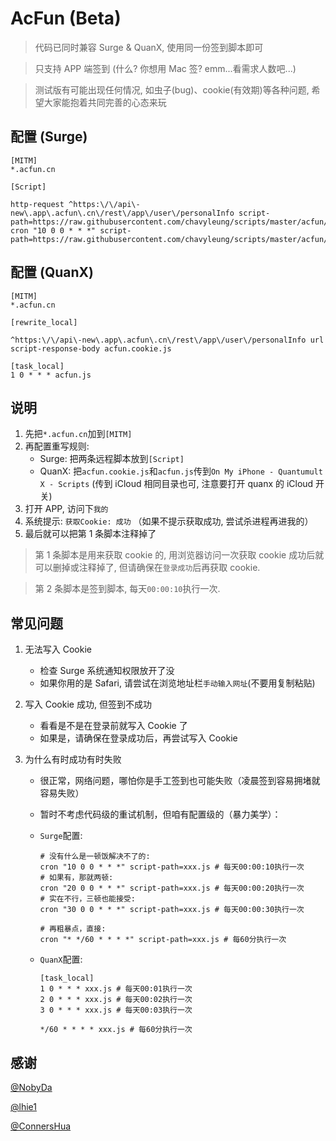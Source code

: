 # AcFun (Beta)

> 代码已同时兼容 Surge & QuanX, 使用同一份签到脚本即可

> 只支持 APP 端签到 (什么? 你想用 Mac 签? emm...看需求人数吧...)

> 测试版有可能出现任何情况, 如虫子(bug)、cookie(有效期)等各种问题, 希望大家能抱着共同完善的心态来玩

## 配置 (Surge)

```properties
[MITM]
*.acfun.cn

[Script]

http-request ^https:\/\/api\-new\.app\.acfun\.cn\/rest\/app\/user\/personalInfo script-path=https://raw.githubusercontent.com/chavyleung/scripts/master/acfun/acfun.cookie.js
cron "10 0 0 * * *" script-path=https://raw.githubusercontent.com/chavyleung/scripts/master/acfun/acfun.js
```

## 配置 (QuanX)

```properties
[MITM]
*.acfun.cn

[rewrite_local]

^https:\/\/api\-new\.app\.acfun\.cn\/rest\/app\/user\/personalInfo url script-response-body acfun.cookie.js

[task_local]
1 0 * * * acfun.js
```

## 说明

1. 先把`*.acfun.cn`加到`[MITM]`
2. 再配置重写规则:
   - Surge: 把两条远程脚本放到`[Script]`
   - QuanX: 把`acfun.cookie.js`和`acfun.js`传到`On My iPhone - Quantumult X - Scripts` (传到 iCloud 相同目录也可, 注意要打开 quanx 的 iCloud 开关)
3. 打开 APP, 访问下`我的`
4. 系统提示: `获取Cookie: 成功` （如果不提示获取成功, 尝试杀进程再进我的）
5. 最后就可以把第 1 条脚本注释掉了

> 第 1 条脚本是用来获取 cookie 的, 用浏览器访问一次获取 cookie 成功后就可以删掉或注释掉了, 但请确保在`登录成功`后再获取 cookie.

> 第 2 条脚本是签到脚本, 每天`00:00:10`执行一次.

## 常见问题

1. 无法写入 Cookie

   - 检查 Surge 系统通知权限放开了没
   - 如果你用的是 Safari, 请尝试在浏览地址栏`手动输入网址`(不要用复制粘贴)

2. 写入 Cookie 成功, 但签到不成功

   - 看看是不是在登录前就写入 Cookie 了
   - 如果是，请确保在登录成功后，再尝试写入 Cookie

3. 为什么有时成功有时失败

   - 很正常，网络问题，哪怕你是手工签到也可能失败（凌晨签到容易拥堵就容易失败）
   - 暂时不考虑代码级的重试机制，但咱有配置级的（暴力美学）：

   - `Surge`配置:

     ```properties
     # 没有什么是一顿饭解决不了的:
     cron "10 0 0 * * *" script-path=xxx.js # 每天00:00:10执行一次
     # 如果有，那就两顿:
     cron "20 0 0 * * *" script-path=xxx.js # 每天00:00:20执行一次
     # 实在不行，三顿也能接受:
     cron "30 0 0 * * *" script-path=xxx.js # 每天00:00:30执行一次

     # 再粗暴点，直接:
     cron "* */60 * * * *" script-path=xxx.js # 每60分执行一次
     ```

   - `QuanX`配置:

     ```properties
     [task_local]
     1 0 * * * xxx.js # 每天00:01执行一次
     2 0 * * * xxx.js # 每天00:02执行一次
     3 0 * * * xxx.js # 每天00:03执行一次

     */60 * * * * xxx.js # 每60分执行一次
     ```

## 感谢

[@NobyDa](https://github.com/NobyDa)

[@lhie1](https://github.com/lhie1)

[@ConnersHua](https://github.com/ConnersHua)
